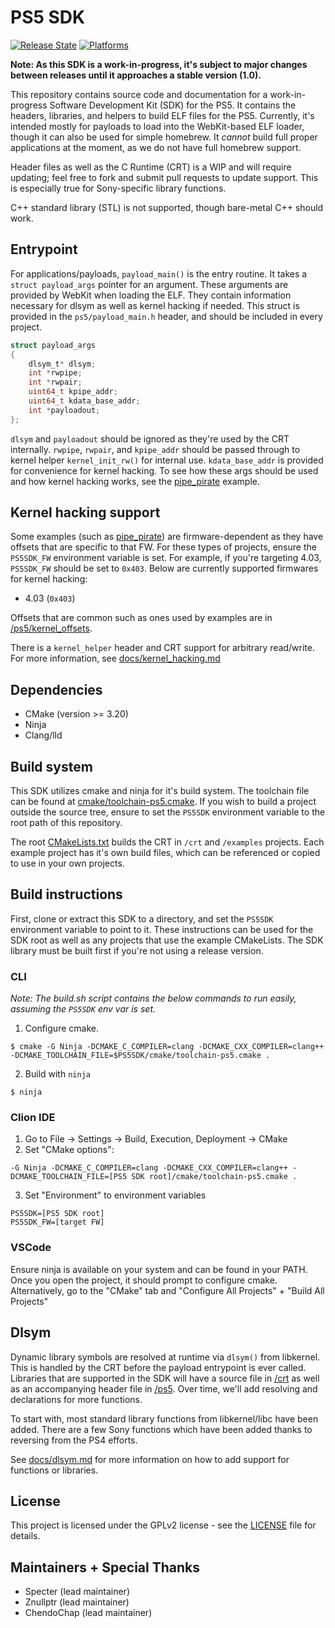# PS5 SDK

[![Release State](https://img.shields.io/badge/release%20state-beta-yellow.svg)](https://github.com/PS5Dev/PS5SDK) [![Platforms](https://img.shields.io/badge/platform-linux%20%7C%20windows%20%7C%20macos-lightgrey)](https://github.com/PS5Dev/PS5SDK)

**Note: As this SDK is a work-in-progress, it's subject to major changes between releases until it approaches a stable version (1.0).**

This repository contains source code and documentation for a work-in-progress Software Development Kit (SDK) for the PS5. It contains the headers, libraries, and helpers to build ELF files for the PS5. Currently, it's intended mostly for payloads to load into the WebKit-based ELF loader, though it can also be used for simple homebrew. It *cannot* build full proper applications at the moment, as we do not have full homebrew support.

Header files as well as the C Runtime (CRT) is a WIP and will require updating; feel free to fork and submit pull requests to update support. This is especially true for Sony-specific library functions.

C++ standard library (STL) is not supported, though bare-metal C++ should work.



## Entrypoint

For applications/payloads, `payload_main()` is the entry routine. It takes a `struct payload_args` pointer for an argument. These arguments are provided by WebKit when loading the ELF. They contain information necessary for dlsym as well as kernel hacking if needed. This struct is provided in the `ps5/payload_main.h` header, and should be included in every project.

```c
struct payload_args
{
    dlsym_t* dlsym;
    int *rwpipe;
    int *rwpair;
    uint64_t kpipe_addr;
    uint64_t kdata_base_addr;
    int *payloadout;
};
```

`dlsym` and `payloadout` should be ignored as they're used by the CRT internally. `rwpipe`, `rwpair`, and `kpipe_addr` should be passed through to kernel helper `kernel_init_rw()` for internal use. `kdata_base_addr` is provided for convenience for kernel hacking. To see how these args should be used and how kernel hacking works, see the [pipe_pirate](./examples/pipe_pirate) example.



## Kernel hacking support

Some examples (such as [pipe_pirate](./examples/pipe_pirate)) are firmware-dependent as they have offsets that are specific to that FW. For these types of projects, ensure the `PS5SDK_FW` environment variable is set. For example, if you're targeting 4.03, `PS5SDK_FW` should be set to `0x403`. Below are currently supported firmwares for kernel hacking:

- 4.03 (`0x403`)

Offsets that are common such as ones used by examples are in [/ps5/kernel_offsets](./ps5/kernel_offsets).

There is a `kernel_helper` header and CRT support for arbitrary read/write. For more information, see [docs/kernel_hacking.md](docs/kernel_hacking.md)



## Dependencies

- CMake (version >= 3.20)
- Ninja
- Clang/lld



## Build system

This SDK utilizes cmake and ninja for it's build system. The toolchain file can be found at [cmake/toolchain-ps5.cmake](./cmake/toolchain-ps5.cmake). If you wish to build a project outside the source tree, ensure to set the `PS5SDK` environment variable to the root path of this repository.

The root [CMakeLists.txt](./CMakeLists.txt) builds the CRT in `/crt` and `/examples` projects. Each example project has it's own build files, which can be referenced or copied to use in your own projects.



## Build instructions

First, clone or extract this SDK to a directory, and set the `PS5SDK` environment variable to point to it. These instructions can be used for the SDK root as well as any projects that use the example CMakeLists. The SDK library must be built first if you're not using a release version.

### CLI
*Note: The build.sh script contains the below commands to run easily, assuming the `PS5SDK` env var is set.*

1. Configure cmake.
```
$ cmake -G Ninja -DCMAKE_C_COMPILER=clang -DCMAKE_CXX_COMPILER=clang++ -DCMAKE_TOOLCHAIN_FILE=$PS5SDK/cmake/toolchain-ps5.cmake .
```
2. Build with `ninja`
```
$ ninja
```

### Clion IDE
1. Go to File -> Settings -> Build, Execution, Deployment -> CMake
2. Set "CMake options":
```
-G Ninja -DCMAKE_C_COMPILER=clang -DCMAKE_CXX_COMPILER=clang++ -DCMAKE_TOOLCHAIN_FILE=[PS5 SDK root]/cmake/toolchain-ps5.cmake .
```
3. Set "Environment" to environment variables
```
PS5SDK=[PS5 SDK root]
PS5SDK_FW=[target FW]
```

### VSCode
Ensure ninja is available on your system and can be found in your PATH. Once you open the project, it should prompt to configure cmake. Alternatively, go to the "CMake" tab and "Configure All Projects" + "Build All Projects"



## Dlsym

Dynamic library symbols are resolved at runtime via `dlsym()` from libkernel. This is handled by the CRT before the payload entrypoint is ever called. Libraries that are supported in the SDK will have a source file in [/crt](./crt) as well as an accompanying header file in [/ps5](./ps5). Over time, we'll add resolving and declarations for more functions.

To start with, most standard library functions from libkernel/libc have been added. There are a few Sony functions which have been added thanks to reversing from the PS4 efforts.

See [docs/dlsym.md](./docs/dlsym.md) for more information on how to add support for functions or libraries.



## License

This project is licensed under the GPLv2 license - see the [LICENSE](./LICENSE) file for details.



## Maintainers + Special  Thanks

- Specter (lead maintainer)
- Znullptr (lead maintainer)
- ChendoChap (lead maintainer)
